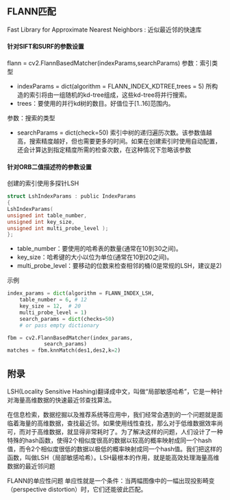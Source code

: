 ## FLANN匹配
Fast Library for Approximate Nearest Neighbors : 近似最近邻的快速库
#### 针对SIFT和SURF的参数设置
flann = cv2.FlannBasedMatcher(indexParams,searchParams)
参数：索引类型
- indexParams = dict(algorithm = FLANN_INDEX_KDTREE,trees = 5)
所构造的索引将由一组随机的kd-tree组成，这些kd-tree将并行搜索。
- trees：要使用的并行kd树的数目。好值位于[1..16]范围内。


参数：搜索的类型
- searchParams = dict(check=50)
索引中树的递归遍历次数。该参数值越高，搜索精度越好，但也需要更多的时间。如果在创建索引时使用自动配置，还会计算达到指定精度所需的检查次数，在这种情况下忽略该参数
#### 针对ORB二值描述符的参数设置
创建的索引使用多探针LSH
```c
struct LshIndexParams : public IndexParams
{
LshIndexParams(
unsigned int table_number,
unsigned int key_size,
unsigned int multi_probe_level );
};
```
- table_number：要使用的哈希表的数量(通常在10到30之间)。
- key_size：哈希键的大小以位为单位(通常在10到20之间)。
- multi_probe_level：要移动的位数来检查相邻的桶(0是常规的LSH，建议是2)

示例
```py
index_params = dict(algorithm = FLANN_INDEX_LSH,
    table_number = 6, # 12
    key_size = 12,  # 20
    multi_probe_level = 1)
    search_params = dict(checks=50)
    # or pass empty dictionary

fbm = cv2.FlannBasedMatcher(index_params,
            search_params)
matches = fbm.knnMatch(des1,des2,k=2)
```
## 附录
LSH(Locality Sensitive Hashing)翻译成中文，叫做“局部敏感哈希”，它是一种针对海量高维数据的快速最近邻查找算法。

在信息检索，数据挖掘以及推荐系统等应用中，我们经常会遇到的一个问题就是面临着海量的高维数据，查找最近邻。如果使用线性查找，那么对于低维数据效率尚可，而对于高维数据，就显得非常耗时了。为了解决这样的问题，人们设计了一种特殊的hash函数，使得2个相似度很高的数据以较高的概率映射成同一个hash值，而令2个相似度很低的数据以极低的概率映射成同一个hash值。我们把这样的函数，叫做LSH（局部敏感哈希）。LSH最根本的作用，就是能高效处理海量高维数据的最近邻问题

FLANN的单应性问题
单应性就是一个条件：当两幅图像中的一幅出现投影畸变（perspective distortion）时，它们还能彼此匹配。
